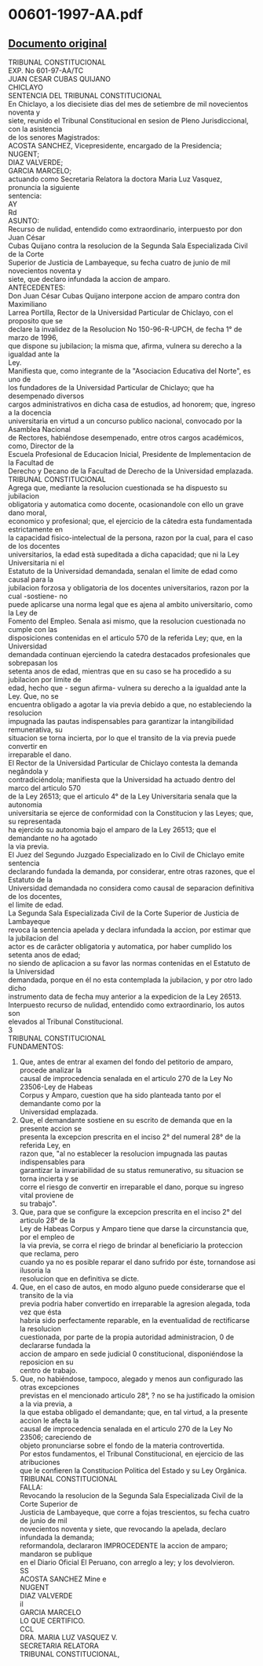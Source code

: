 
00601-1997-AA.pdf
=================
  
[Documento original](https://tc.gob.pe/jurisprudencia/1998/00601-1997-AA.pdf)  
---  
TRIBUNAL CONSTITUCIONAL  
EXP. No 601-97-AA/TC  
JUAN CESAR CUBAS QUIJANO  
CHICLAYO  
SENTENCIA DEL TRIBUNAL CONSTITUCIONAL  
En Chiclayo, a los diecisiete dias del mes de setiembre de mil novecientos noventa y  
siete, reunido el Tribunal Constitucional en sesion de Pleno Jurisdiccional, con la asistencia  
de los senores Magistrados:  
ACOSTA SANCHEZ, Vicepresidente, encargado de la Presidencia;  
NUGENT;  
DIAZ VALVERDE;  
GARCIA MARCELO;  
actuando como Secretaria Relatora la doctora Maria Luz Vasquez, pronuncia la siguiente  
sentencia:  
AY  
Rd  
ASUNTO:  
Recurso de nulidad, entendido como extraordinario, interpuesto por don Juan César  
Cubas Quijano contra la resolucion de la Segunda Sala Especializada Civil de la Corte  
Superior de Justicia de Lambayeque, su fecha cuatro de junio de mil novecientos noventa y  
siete, que declaro infundada la accion de amparo.  
ANTECEDENTES:  
Don Juan César Cubas Quijano interpone accion de amparo contra don Maximiliano  
Larrea Portilla, Rector de la Universidad Particular de Chiclayo, con el proposito que se  
declare la invalidez de la Resolucion No 150-96-R-UPCH, de fecha 1° de marzo de 1996,  
que dispone su jubilacion; la misma que, afirma, vulnera su derecho a la igualdad ante la  
Ley.  
Manifiesta que, como integrante de la "Asociacion Educativa del Norte", es uno de  
los fundadores de la Universidad Particular de Chiclayo; que ha desempenado diversos  
cargos administrativos en dicha casa de estudios, ad honorem; que, ingreso a la docencia  
universitaria en virtud a un concurso publico nacional, convocado por la Asamblea Nacional  
de Rectores, habiéndose desempenado, entre otros cargos académicos, como, Director de la  
Escuela Profesional de Educacion Inicial, Presidente de Implementacion de la Facultad de  
Derecho y Decano de la Facultad de Derecho de la Universidad emplazada.  
TRIBUNAL CONSTITUCIONAL  
Agrega que, mediante la resolucion cuestionada se ha dispuesto su jubilacion  
obligatoria y automatica como docente, ocasionandole con ello un grave dano moral,  
economico y profesional; que, el ejercicio de la câtedra esta fundamentada estrictamente en  
la capacidad fisico-intelectual de la persona, razon por la cual, para el caso de los docentes  
universitarios, la edad està supeditada a dicha capacidad; que ni la Ley Universitaria ni el  
Estatuto de la Universidad demandada, senalan el limite de edad como causal para la  
jubilacion forzosa y obligatoria de los docentes universitarios, razon por la cual -sostiene- no  
puede aplicarse una norma legal que es ajena al ambito universitario, como la Ley de  
Fomento del Empleo. Senala asi mismo, que la resolucion cuestionada no cumple con las  
disposiciones contenidas en el articulo 570 de la referida Ley; que, en la Universidad  
demandada continuan ejerciendo la catedra destacados profesionales que sobrepasan los  
setenta anos de edad, mientras que en su caso se ha procedido a su jubilacion por limite de  
edad, hecho que - segun afirma- vulnera su derecho a la igualdad ante la Ley. Que, no se  
encuentra obligado a agotar la via previa debido a que, no estableciendo la resolucion  
impugnada las pautas indispensables para garantizar la intangibilidad remunerativa, su  
situacion se torna incierta, por lo que el transito de la via previa puede convertir en  
irreparable el dano.  
El Rector de la Universidad Particular de Chiclayo contesta la demanda negândola y  
contradiciéndola; manifiesta que la Universidad ha actuado dentro del marco del articulo 570  
de la Ley 26513; que el articulo 4° de la Ley Universitaria senala que la autonomia  
universitaria se ejerce de conformidad con la Constitucion y las Leyes; que, su representada  
ha ejercido su autonomia bajo el amparo de la Ley 26513; que el demandante no ha agotado  
la via previa.  
El Juez del Segundo Juzgado Especializado en lo Civil de Chiclayo emite sentencia  
declarando fundada la demanda, por considerar, entre otras razones, que el Estatuto de la  
Universidad demandada no considera como causal de separacion definitiva de los docentes,  
el limite de edad.  
La Segunda Sala Especializada Civil de la Corte Superior de Justicia de Lambayeque  
revoca la sentencia apelada y declara infundada la accion, por estimar que la jubilacion del  
actor es de carâcter obligatoria y automatica, por haber cumplido los setenta anos de edad;  
no siendo de aplicacion a su favor las normas contenidas en el Estatuto de la Universidad  
demandada, porque en él no esta contemplada la jubilacion, y por otro lado dicho  
instrumento data de fecha muy anterior a la expedicion de la Ley 26513.  
Interpuesto recurso de nulidad, entendido como extraordinario, los autos son  
elevados al Tribunal Constitucional.  
3  
TRIBUNAL CONSTITUCIONAL  
FUNDAMENTOS:  
1. Que, antes de entrar al examen del fondo del petitorio de amparo, procede analizar la  
causal de improcedencia senalada en el articulo 270 de la Ley No 23506-Ley de Habeas  
Corpus y Amparo, cuestion que ha sido planteada tanto por el demandante como por la  
Universidad emplazada.  
2. Que, el demandante sostiene en su escrito de demanda que en la presente accion se  
presenta la excepcion prescrita en el inciso 2° del numeral 28° de la referida Ley, en  
razon que, "al no establecer la resolucion impugnada las pautas indispensables para  
garantizar la invariabilidad de su status remunerativo, su situacion se torna incierta y se  
corre el riesgo de convertir en irreparable el dano, porque su ingreso vital proviene de  
su trabajo".  
3. Que, para que se configure la excepcion prescrita en el inciso 2° del articulo 28° de la  
Ley de Habeas Corpus y Amparo tiene que darse la circunstancia que, por el empleo de  
la via previa, se corra el riego de brindar al beneficiario la proteccion que reclama, pero  
cuando ya no es posible reparar el dano sufrido por éste, tornandose asi ilusoria la  
resolucion que en definitiva se dicte.  
4. Que, en el caso de autos, en modo alguno puede considerarse que el transito de la via  
previa podria haber convertido en irreparable la agresion alegada, toda vez que ésta  
habria sido perfectamente reparable, en la eventualidad de rectificarse la resolucion  
cuestionada, por parte de la propia autoridad administracion, 0 de declararse fundada la  
accion de amparo en sede judicial 0 constitucional, disponiéndose la reposicion en su  
centro de trabajo.  
5. Que, no habiéndose, tampoco, alegado y menos aun configurado las otras excepciones  
previstas en el mencionado articulo 28°, ? no se ha justificado la omision a la via previa, a  
la que estaba obligado el demandante; que, en tal virtud, a la presente accion le afecta la  
causal de improcedencia senalada en el articulo 270 de la Ley No 23506; careciendo de  
objeto pronunciarse sobre el fondo de la materia controvertida.  
Por estos fundamentos, el Tribunal Constitucional, en ejercicio de las atribuciones  
que le confieren la Constitucion Politica del Estado y su Ley Orgânica.  
TRIBUNAL CONSTITUCIONAL  
FALLA:  
Revocando la resolucion de la Segunda Sala Especializada Civil de la Corte Superior de  
Justicia de Lambayeque, que corre a fojas trescientos, su fecha cuatro de junio de mil  
novecientos noventa y siete, que revocando la apelada, declaro infundada la demanda;  
reformandola, declararon IMPROCEDENTE la accion de amparo; mandaron se publique  
en el Diario Oficial El Peruano, con arreglo a ley; y los devolvieron.  
SS  
ACOSTA SANCHEZ Mine e  
NUGENT  
DIAZ VALVERDE  
il  
GARCIA MARCELO  
LO QUE CERTIFICO.  
CCL  
DRA. MARIA LUZ VASQUEZ V.  
SECRETARIA RELATORA  
TRIBUNAL CONSTITUCIONAL,